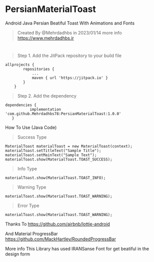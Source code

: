 # PersianMaterialToast
Android Java Persian Beatiful Toast With Animations and Fonts

>Created By @Mehrdadhbs in 2023/01/14
more info 
https://www.mehrdadhbs.ir

#
>Step 1. Add the JitPack repository to your build file
```Gradle Settings
allprojects {
		repositories {
			...
			maven { url 'https://jitpack.io' }
		}
	}
  ```
 > Step 2. Add the dependency
 ``` Gradle
 dependencies {
	        implementation 'com.github.Mehrdadhbs78:PersianMaterialToast:1.0.0'
	}
```

How To Use (Java Code)

> Success Type
```
MaterialToast materialToast = new MaterialToast(context);
materialToast.setTitleText("Sample Title");
materialToast.setMainText("Sample Text");
materialToast.show(MaterialToast.TOAST_SUCCESS);
```       



 > Info Type
 
```
materialToast.show(MaterialToast.TOAST_INFO);
```


 > Warning Type
 ```
materialToast.show(MaterialToast.TOAST_WARNING);
```


 > Error Type
 ```
materialToast.show(MaterialToast.TOAST_WARNING);
```

Thanks To 
https://github.com/airbnb/lottie-android

And Material ProgressBar
https://github.com/MackHartley/RoundedProgressBar


More info
This Library has used IRANSanse Font for get beatiful in the design form
